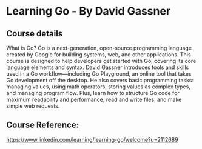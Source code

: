 # Learning Go - By David Gassner

## Course details
What is Go? Go is a next-generation, open-source programming language created by Google for building systems, web, and other applications. This course is designed to help developers get started with Go, covering its core language elements and syntax. David Gassner introduces tools and skills used in a Go workflow—including Go Playground, an online tool that takes Go development off the desktop. He also covers basic programming tasks: managing values, using math operators, storing values as complex types, and managing program flow. Plus, learn how to structure Go code for maximum readability and performance, read and write files, and make simple web requests.

## Course Reference: 
https://www.linkedin.com/learning/learning-go/welcome?u=2112689
